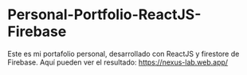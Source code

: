 # Personal-Portfolio-ReactJS-Firebase
Este es mi portafolio personal, desarrollado con ReactJS y firestore de Firebase. Aquí pueden ver el resultado: https://nexus-lab.web.app/
